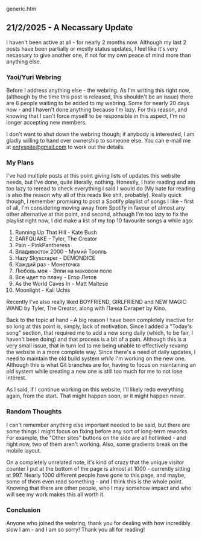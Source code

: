 generic.htm

## 21/2/2025 - A Necassary Update

I haven't been active at all - for nearly 2 months now. Although my last 2 posts have been partially or mostly status updates, I feel like it's very necassary to give another one, if not for my own peace of mind more than anything else.

### Yaoi/Yuri Webring

Before I address anything else - the webring. As I'm writing this right now, (although by the time this post is released, this shouldn't be an issue) there are 6 people waiting to be added to my webring. Some for nearly 20 days now - and I haven't done anything because I'm lazy. For this reason, and knowing that I can't force myself to be responsible in this aspect, I'm no longer accepting new members.

I don't want to shut down the webring though; if anybody is interested, I am gladly willing to hand over ownership to someone else. You can e-mail me at [entyspite@gmail.com](mailto:entyspite@gmail.com) to work out the details.

### My Plans

I've had multiple posts at this point giving lists of updates this website needs, but I've done, quite literally, nothing. Honestly, I hate reading and am too lazy to reread to check everything I said I would do (My hate for reading is also the reason why all of this reads like shit, probably). Really quick though, I remember promising to post a Spotify playlist of songs I like - first of all, I'm considering moving away from Spotify in favour of almost any other alternative at this point, and second, although I'm too lazy to fix the playlist right now, I did make a list of my top 10 favourite songs a while ago:

1. Running Up That Hill - Kate Bush
2. EARFQUAKE - Tyler, The Creator
3. Pain - PinkPantheress
4. Владивосток 2000 - Мумий Тролль
5. Hazy Skyscraper - DEMONDICE
6. Каждий раз - Монеточка
7. Любовь моя - Элли на маковом поле
8. Все идет по плану - Егор Летов
9. As the World Caves In - Matt Maltese
10. Moonlight - Kali Uchis

Recently I've also really liked BOYFRIEND, GIRLFRIEND and NEW MAGIC WAND by Tyler, The Creator, along with Пачка Сигарет by Kino.

Back to the topic at hand - A big reason I have been completely inactive for so long at this point is, simply, lack of motivation. Since I added a "Today's song" section, that required me to add a new song daily (which, to be fair, I haven't been doing) and that process is a bit of a pain. Although this is a very small issue, that in turn led to me being unable to effectively revamp the website in a more complete way. Since there's a need of daily updates, I need to maintain the old build system *while* I'm working on the new one. Although this is what Git branches are for, having to focus on maintaining an old system while creating a new one is still too much for me to not lose interest.

As I said, if I continue working on this website, I'll likely redo everything again, from the start. That might happen soon, or it might happen never.

### Random Thoughts

I can't remember anything else important needed to be said, but there are some things I might focus on fixing before any sort of long-term reworks. For example, the "Other sites" buttons on the side are all hotlinked - and right now, two of them aren't working. Also, some gradients break on the mobile layout.

On a completely unrelated note, it's kind of crazy that the unique visitor counter I put at the bottom of the page is almost at 1000 - currently sitting at 997. Nearly 1000 different people have gone to this page, and maybe, some of them even read something - and I think this is the whole point. Knowing that there are other people, who I may somehow impact and who will see my work makes this all worth it.

### Conclusion

Anyone who joined the webring, thank you for dealing with how incredibly slow I am - and I am so sorry! Thank you all for reading!